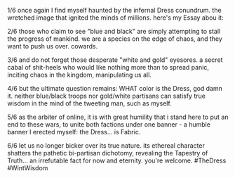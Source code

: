 1/6 once again I find myself haunted by the infernal Dress conundrum. the wretched image that ignited the minds of millions. here's my Essay abou it:

2/6 those who claim to see "blue and black" are simply attempting to stall the progress of mankind. we are a species on the edge of chaos, and they want to push us over. cowards.

3/6 and do not forget those desperate "white and gold" eyesores. a secret cabal of shit-heels who would like nothing more than to spread panic, inciting chaos in the kingdom, manipulating us all.

4/6 but the ultimate question remains: WHAT color is the Dress, god damn it. neither blue/black troops nor gold/white partisans can satisfy true wisdom in the mind of the tweeting man, such as myself.

5/6 as the arbiter of online, it is with great humility that i stand here to put an end to these wars, to unite both factions under one banner - a humble banner I erected myself: the Dress... is Fabric.

6/6 let us no longer bicker over its true nature. its ethereal character shatters the pathetic bi-partisan dichotomy, revealing the Tapestry of Truth... an irrefutable fact for now and eternity. you're welcome. #TheDress #WintWisdom